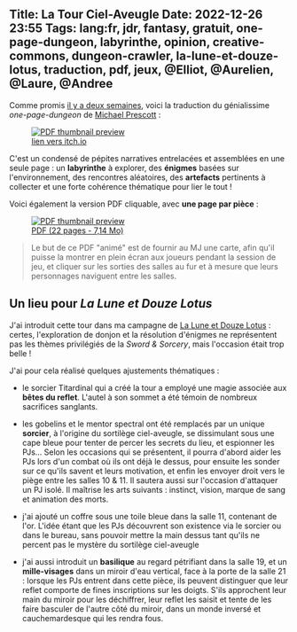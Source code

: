 Title: La Tour Ciel-Aveugle
Date: 2022-12-26 23:55
Tags: lang:fr, jdr, fantasy, gratuit, one-page-dungeon, labyrinthe, opinion, creative-commons, dungeon-crawler, la-lune-et-douze-lotus, traduction, pdf, jeux, @Elliot, @Aurelien, @Laure, @Andree
---

Comme promis [il y a deux semaines](another-animated-dungeon-the-sky-blind-spire.html),
voici la traduction du génialissime _one-page-dungeon_ de [Michael Prescott](http://blog.trilemma.com/) :

<a href="https://lucas-c.itch.io/la-tour-ciel-aveugle">
<figure>
<img alt="PDF thumbnail preview" src="images/2022/12/LaTourCielAveugle-thumb.jpg">
<figcaption>lien vers itch.io</figcaption>
</figure>
</a>

C'est un condensé de pépites narratives entrelacées et assemblées en une seule page : un **labyrinthe** à explorer, des **énigmes** basées sur l'environnement, des rencontres aléatoires, des **artefacts** pertinents à collecter et une forte cohérence thématique pour lier le tout !

Voici également la version PDF cliquable, avec **une page par pièce** :

<a href="images/2022/12/LaTourCielAveugle-cliquable.pdf">
<figure>
<img alt="PDF thumbnail preview" src="images/2022/12/LaTourCielAveugle-cliquable-thumb.jpg">
<figcaption>PDF (22 pages - 7,14 Mo)</figcaption>
</figure>
</a>

> Le but de ce PDF "animé" est de fournir au MJ une carte, afin qu'il puisse la montrer en plein écran aux joueurs pendant la session de jeu, et cliquer sur les sorties des salles au fur et à mesure que leurs personnages naviguent entre les salles.

## Un lieu pour _La Lune et Douze Lotus_
J'ai introduit cette tour dans ma campagne de [La Lune et Douze Lotus](http://legrumph.org/Terrier/public/chibi/lledl) : certes, l'exploration de donjon et la résolution d'énigmes ne représentent pas les thèmes privilégiés de la _Sword & Sorcery_, mais l'occasion était trop belle !

J'ai pour cela réalisé quelques ajustements thématiques :

* le sorcier Titardinal qui a créé la tour a employé une magie associée aux **bêtes du reflet**. L'autel à son sommet a été témoin de nombreux sacrifices sanglants.

* les gobelins et le mentor spectral ont été remplacés par un unique **sorcier**, à l'origine du sortilège ciel-aveugle, se dissimulant sous une cape bleue pour tenter de percer les secrets du lieu, et espionner les PJs... Selon les occasions qui se présentent, il pourra d'abord aider les PJs lors d'un combat où ils ont déjà le dessus, pour ensuite les sonder sur ce qu'ils savent et leurs motivation, et enfin les envoyer droit vers le piège entre les salles 10 & 11. Il sautera aussi sur l'occasion d'attaquer un PJ isolé. Il maîtrise les arts suivants : instinct, vision, marque de sang et animation des morts.

* j'ai ajouté un coffre sous une toile bleue dans la salle 11, contenant de l'or. L'idée étant que les PJs découvrent son existence via le sorcier ou dans le bureau, sans pouvoir mettre la main dessus tant qu'ils ne percent pas le mystère du sortilège ciel-aveugle

* j'ai aussi introduit un **basilique** au regard pétrifiant dans la salle 19, et un **mille-visages** dans un miroir d'eau vertical, face à la porte de la salle 21 : lorsque les PJs entrent dans cette pièce, ils peuvent distinguer que leur reflet comporte de fines inscriptions sur les doigts. S'ils approchent leur main du miroir pour les déchiffrer, leur reflet les saisit et tente de les faire basculer de l'autre côté du miroir, dans un monde inversé et cauchemardesque qui les rendra fous.

<!-- Com'
* [x] https://lucas-c.itch.io/la-tour-ciel-aveugle
* [x] email to Michael Prescott
* [x] comments on http://blog.trilemma.com/2016/04/the-sky-blind-spire.html & http://blog.trilemma.com/p/aventures-en-francais.html
* [ ] http://troplongpaslu.fr/proposer-un-jeu-de-role-court/
-->